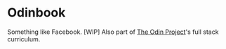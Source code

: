 # Odinbook

Something like Facebook. [WIP]
Also part of [The Odin Project](https://www.theodinproject.com/paths/full-stack-javascript/courses/nodejs/lessons/odin-book)'s full stack curriculum.
